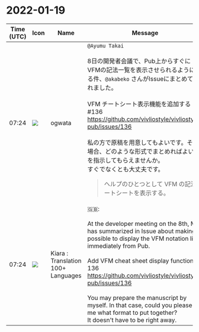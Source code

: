 # 2022-01-19

|Time (UTC)|Icon|Name|Message|
|---|---|---|---|
|07:24|![](https://avatars.slack-edge.com/2019-11-22/845042642576_070441337abaca9fb7b3_72.png)|ogwata|`@Ayumu Takai`<br><br>8日の開発者会議で、Pub上からすぐにVFMの記法一覧を表示させられるようにする件、`@akabeko` さんがIssueにまとめてくれました。<br><br> VFM チートシート表示機能を追加する #136<br><https://github.com/vivliostyle/vivliostyle-pub/issues/136><br><br>私の方で原稿を用意してもよいです。その場合、どのような形式でまとめればよいかを指示してもらえませんか。<br>すぐでなくとも大丈夫です。<br><blockquote>ヘルプのひとつとして VFM の記法チートシートを表示する。</blockquote>|
|07:24|![](https://avatars.slack-edge.com/2021-08-02/2324149410423_2aa7423c4133ecb9f168_72.png)|Kiara : Translation 100+ Languages|🇬🇧: <br><br>At the developer meeting on the 8th, Mr. has summarized in Issue about making it possible to display the VFM notation list immediately from Pub.<br><br> Add VFM cheat sheet display function # 136<br><https://github.com/vivliostyle/vivliostyle-pub/issues/136><br><br>You may prepare the manuscript by myself. In that case, could you please tell me what format to put together?<br>It doesn't have to be right away.|

